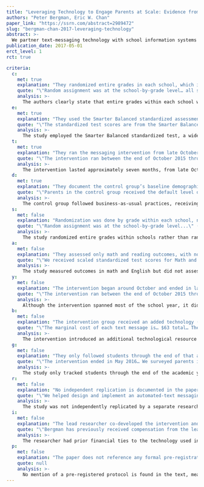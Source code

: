 ```yaml
---
title: "Leveraging Technology to Engage Parents at Scale: Evidence from a Randomized Controlled Trial"
authors: "Peter Bergman, Eric W. Chan"
paper_link: "https://ssrn.com/abstract=2989472"
slug: "bergman-chan-2017-leveraging-technology"
abstract: >-
  We partner text-messaging technology with school information systems to automate the gathering and provision of information to parents at scale. In a field experiment across 22 middle and high schools, we used this technology to send automated text-message alerts to parents about their child’s missed assignments, grades, and class absences. The intervention reduces course failures by 38% and increases class attendance by 17%. Students are more likely to be retained in the district. However, we do not find effects on standardized test scores. Our findings show that automated technology to inform parents can improve student effort relatively cheaply and at scale.
publication_date: 2017-05-01
erct_level: 1
rct: true

criteria:
  c:
    met: true
    explanation: "They randomized entire grades in each school, which is larger than a single class and thus meets or exceeds the class-level requirement."
    quote: "\"Random assignment was at the school-by-grade level… all school employees were blinded…\" (p. 10)"
    analysis: >-
      The authors clearly state that entire grades within each school were randomly assigned to either treatment or control, rather than individual students within a single class. This design helps reduce contamination and ensures that whole cohorts are assigned together. Because randomization was not done at the student level within a class, but rather at a larger unit, the study satisfies the class-level RCT criterion.
  e:
    met: true
    explanation: "They used the Smarter Balanced standardized assessment for math and reading, which is an established exam-based measure."
    quote: "\"The standardized test scores are from the Smarter Balanced assessment, which is aligned to the Common Core…\" (p. 8)"
    analysis: >-
      The study employed the Smarter Balanced standardized test, a widely recognized assessment aligned with the Common Core standards. This ensures that the study used an externally validated, standardized measure rather than a researcher-designed assessment.
  t:
    met: true
    explanation: "They ran the messaging intervention from late October to May, which is sufficiently long (spanning multiple months) to fulfill a typical academic term duration."
    quote: "\"The intervention ran between the end of October 2015 through the end of May…\" (p. 6)"
    analysis: >-
      The intervention lasted approximately seven months, from late October to May, covering most of the academic year. This exceeds the minimum threshold of a single academic term.
  d:
    met: true
    explanation: "They document the control group’s baseline demographics, prior achievement, and standard practices used, confirming a well-described comparison group."
    quote: "\"Parents in the control group received the default level of information... This included report cards... phone calls home...\" (p. 6)"
    analysis: >-
      The control group followed business-as-usual practices, receiving only standard school communications. Baseline demographic and achievement characteristics were well documented, ensuring clear comparison.
  s:
    met: false
    explanation: "Randomization was done by grade within each school, not by entire schools as required for S."
    quote: "\"Random assignment was at the school-by-grade level...\" (p. 10)"
    analysis: >-
      The study randomized entire grades within schools rather than randomizing entire schools. While stronger than class-level randomization, it does not meet the requirement for full school-level assignment.
  a:
    met: false
    explanation: "They assessed only math and reading outcomes, with no coverage of other main subjects such as science or social studies."
    quote: "\"We received scaled standardized test scores for Math and ELA...\" (p. 8)"
    analysis: >-
      The study measured outcomes in math and English but did not assess other main subjects like science or social studies. Thus, it does not satisfy the AllExams requirement.
  y:
    met: false
    explanation: "The intervention began around October and ended in late May, which is shorter than a full academic year (roughly 9–10 months)."
    quote: "\"The intervention ran between the end of October 2015 through the end of May when the school year was expected to conclude.\" (p. 6)"
    analysis: >-
      Although the intervention spanned most of the school year, it did not begin at the very start of the academic calendar. Thus, it does not fully meet the Year Duration requirement.
  b:
    met: false
    explanation: "The intervention group received an added technology (text-message updates). No matching resource or budget/time was provided to the control group, so the control condition was not balanced in resources."
    quote: "\"The marginal cost of each text message is… $63 total… The control group did not receive text alerts.\" (pp. 3, 6)"
    analysis: >-
      The intervention introduced an additional technological resource (text alerts), but the control group did not receive an equivalent additional resource. While the cost was minimal, the lack of a balanced control condition means the requirement is not met.
  g:
    met: false
    explanation: "They only followed students through the end of that academic year and did not track them until any graduation milestone."
    quote: "\"The intervention ended in May 2016… We surveyed parents in June… No long-term follow-up.\" (pp. 2, 7)"
    analysis: >-
      The study only tracked students through the end of the academic year in which the intervention took place. It did not follow students through a full graduation milestone.
  r:
    met: false
    explanation: "No independent replication is documented in the paper; they do not report another research team reproducing the same results."
    quote: "\"We helped design and implement an automated-text messaging program… We do not know if this intervention works in other contexts.\" (p. 22)"
    analysis: >-
      The study was not independently replicated by a separate research team, and no external verification is documented.
  i:
    met: false
    explanation: "The lead researcher co-developed the intervention and previously received compensation from the LMS company, so it was not independently conducted."
    quote: "\"Bergman has previously received compensation from the learning management system company to design the technology…\" (p. 2)"
    analysis: >-
      The researcher had prior financial ties to the technology used in the study, indicating that the study was not conducted by an independent entity.
  p:
    met: false
    explanation: "The paper does not reference any formal pre-registration or provide a registry ID prior to data collection."
    quote: null
    analysis: >-
      No mention of a pre-registered protocol is found in the text, meaning the study was not pre-registered before data collection.
---
```

